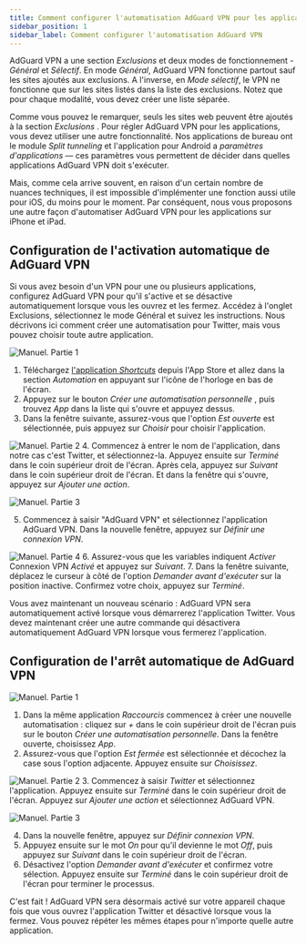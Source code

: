 ```yaml
---
title: Comment configurer l'automatisation AdGuard VPN pour les applications iPhone et iPad
sidebar_position: 1
sidebar_label: Comment configurer l'automatisation AdGuard VPN
---
```


AdGuard VPN a une section *Exclusions* et deux modes de fonctionnement - *Général* et *Sélectif*. En mode *Général*, AdGuard VPN fonctionne partout sauf les sites ajoutés aux exclusions. A l'inverse, en *Mode sélectif*, le VPN ne fonctionne que sur les sites listés dans la liste des exclusions. Notez que pour chaque modalité, vous devez créer une liste séparée.

Comme vous pouvez le remarquer, seuls les sites web peuvent être ajoutés à la section *Exclusions* . Pour régler AdGuard VPN pour les applications, vous devez utiliser une autre fonctionnalité. Nos applications de bureau ont le module *Split tunneling* et l'application pour Android a *paramètres d'applications* — ces paramètres vous permettent de décider dans quelles applications AdGuard VPN doit s'exécuter.

Mais, comme cela arrive souvent, en raison d'un certain nombre de nuances techniques, il est impossible d'implémenter une fonction aussi utile pour iOS, du moins pour le moment. Par conséquent, nous vous proposons une autre façon d'automatiser AdGuard VPN pour les applications sur iPhone et iPad.

## Configuration de l'activation automatique de AdGuard VPN

Si vous avez besoin d'un VPN pour une ou plusieurs applications, configurez AdGuard VPN pour qu'il s'active et se désactive automatiquement lorsque vous les ouvrez et les fermez. Accédez à l'onglet Exclusions, sélectionnez le mode Général et suivez les instructions. Nous décrivons ici comment créer une automatisation pour Twitter, mais vous pouvez choisir toute autre application.

![Manuel. Partie 1](https://cdn.adguardvpn.com/public/Adguard/Blog/VPNauto/vpn_on1_en.jpg)
1. Téléchargez [l'application *Shortcuts*](https://apps.apple.com/us/app/shortcuts/id915249334) depuis l'App Store et allez dans la section *Automation* en appuyant sur l'icône de l'horloge en bas de l'écran.
2. Appuyez sur le bouton *Créer une automatisation personnelle* , puis trouvez *App* dans la liste qui s'ouvre et appuyez dessus.
3. Dans la fenêtre suivante, assurez-vous que l'option *Est ouverte* est sélectionnée, puis appuyez sur *Choisir* pour choisir l'application.

![Manuel. Partie 2](https://cdn.adguardvpn.com/public/Adguard/Blog/VPNauto/vpn_on2_en.jpg)
4. Commencez à entrer le nom de l'application, dans notre cas c'est Twitter, et sélectionnez-la. Appuyez ensuite sur *Terminé* dans le coin supérieur droit de l'écran. Après cela, appuyez sur *Suivant* dans le coin supérieur droit de l'écran. Et dans la fenêtre qui s'ouvre, appuyez sur *Ajouter une action*.

![Manuel. Partie 3](https://cdn.adguardvpn.com/public/Adguard/Blog/VPNauto/vpn_on3_en.jpg)

5. Commencez à saisir "AdGuard VPN" et sélectionnez l'application AdGuard VPN. Dans la nouvelle fenêtre, appuyez sur *Définir une connexion VPN*.

![Manuel. Partie 4](https://cdn.adguardvpn.com/public/Adguard/Blog/VPNauto/vpn_on4_en.jpg)
6. Assurez-vous que les variables indiquent *Activer* Connexion VPN *Activé* et appuyez sur *Suivant*.
7. Dans la fenêtre suivante, déplacez le curseur à côté de l'option *Demander avant d'exécuter* sur la position inactive. Confirmez votre choix, appuyez sur *Terminé*.

Vous avez maintenant un nouveau scénario : AdGuard VPN sera automatiquement activé lorsque vous démarrerez l'application Twitter. Vous devez maintenant créer une autre commande qui désactivera automatiquement AdGuard VPN lorsque vous fermerez l'application.

## Configuration de l'arrêt automatique de AdGuard VPN

![Manuel. Partie 1](https://cdn.adguardvpn.com/public/Adguard/Blog/VPNauto/vpn_off1_en.jpg)
1. Dans la même application *Raccourcis* commencez à créer une nouvelle automatisation : cliquez sur *+* dans le coin supérieur droit de l'écran puis sur le bouton *Créer une automatisation personnelle*. Dans la fenêtre ouverte, choisissez *App*.
2. Assurez-vous que l'option *Est fermée* est sélectionnée et décochez la case sous l'option adjacente. Appuyez ensuite sur *Choisissez*.

![Manuel. Partie 2](https://cdn.adguardvpn.com/public/Adguard/Blog/VPNauto/vpn_off2_en.jpg)
3. Commencez à saisir *Twitter* et sélectionnez l'application. Appuyez ensuite sur *Terminé* dans le coin supérieur droit de l'écran. Appuyez sur *Ajouter une action* et sélectionnez AdGuard VPN.

![Manuel. Partie 3](https://cdn.adguardvpn.com/public/Adguard/Blog/VPNauto/vpn_off3_en.jpg)

4. Dans la nouvelle fenêtre, appuyez sur *Définir connexion VPN*.
5. Appuyez ensuite sur le mot *On* pour qu'il devienne le mot *Off*, puis appuyez sur *Suivant* dans le coin supérieur droit de l'écran.
6. Désactivez l'option *Demander avant d'exécuter* et confirmez votre sélection. Appuyez ensuite sur *Terminé* dans le coin supérieur droit de l'écran pour terminer le processus.

C'est fait ! AdGuard VPN sera désormais activé sur votre appareil chaque fois que vous ouvrez l'application Twitter et désactivé lorsque vous la fermez. Vous pouvez répéter les mêmes étapes pour n'importe quelle autre application. 